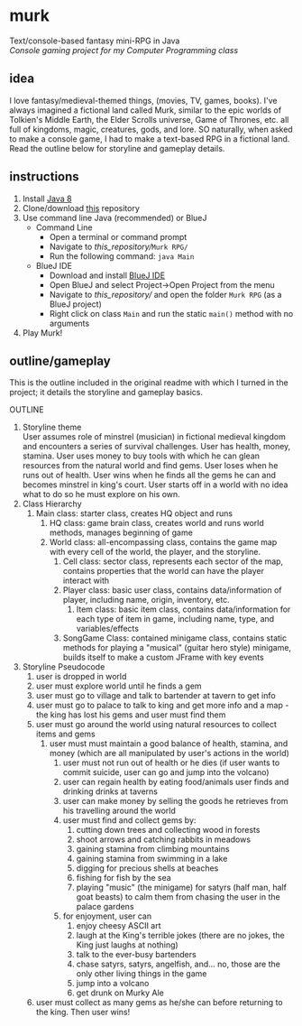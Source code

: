 # murk
Text/console-based fantasy mini-RPG in Java  
*Console gaming project for my Computer Programming class*

## idea
I love fantasy/medieval-themed things, (movies, TV, games, books). I've always imagined a fictional land called Murk, similar to the epic worlds of Tolkien's Middle Earth, the Elder Scrolls universe, Game of Thrones, etc. all full of kingdoms, magic, creatures, gods, and lore. SO naturally, when asked to make a console game, I had to make a text-based RPG in a fictional land. Read the outline below for storyline and gameplay details.

## instructions
 1. Install [Java 8](http://www.oracle.com/technetwork/java/javase/downloads/index.html)
 2. Clone/download [this](https://github.com/anuvgupta/murk) repository
 3. Use command line Java (recommended) or BlueJ
    - Command Line
        - Open a terminal or command prompt
        - Navigate to *this_repository/*`Murk RPG/`
        - Run the following command: `java Main`
    - BlueJ IDE
        - Download and install [BlueJ IDE](http://www.bluej.org/)
        - Open BlueJ and select Project->Open Project from the menu
        - Navigate to *this_repository/* and open the folder `Murk RPG` (as a BlueJ project)
        - Right click on class `Main` and run the static `main()` method with no arguments
 4. Play Murk!

## outline/gameplay
This is the outline included in the original readme with which I turned in the project; it details the storyline and gameplay basics.  

OUTLINE  
1. Storyline theme  
    User assumes role of minstrel (musician) in fictional medieval kingdom
    and encounters a series of survival challenges. User has health, money, stamina.
    User uses money to buy tools with which he can glean resources from the natural
    world and find gems. User loses when he runs out of health. User wins when he finds
    all the gems he can and becomes minstrel in king's court. User starts off in a world with
    no idea what to do so he must explore on his own.  
2. Class Hierarchy  
    1. Main class: starter class, creates HQ object and runs  
        1. HQ class: game brain class, creates world and runs world methods, manages beginning of game  
        2. World class: all-encompassing class, contains the game map with every cell of the world, the player, and the storyline.  
            1. Cell class: sector class, represents each sector of the map, contains properties that the world can have the player interact with  
            2. Player class: basic user class, contains data/information of player, including name, origin, inventory, etc.  
                1. Item class: basic item class, contains data/information for each type of item in game, including name, type, and variables/effects  
            3. SongGame Class: contained minigame class, contains static methods for playing a "musical" (guitar hero style) minigame, builds itself to make a custom JFrame with key events  
3. Storyline Pseudocode  
    1. user is dropped in world  
    2. user must explore world until he finds a gem  
    3. user must go to village and talk to bartender at tavern to get info  
    4. user must go to palace to talk to king and get more info and a map - the king has lost his gems and user must find them  
    5. user must go around the world using natural resources to collect items and gems  
        1. user must must maintain a good balance of health, stamina, and money (which are all manipulated by user's actions in the world)  
            1. user must not run out of health or he dies (if user wants to commit suicide, user can go and jump into the volcano)  
            2. user can regain health by eating food/animals user finds and drinking drinks at taverns  
            3. user can make money by selling the goods he retrieves from his travelling around the world  
            4. user must find and collect gems by:  
                1. cutting down trees and collecting wood in forests  
                2. shoot arrows and catching rabbits in meadows  
                3. gaining stamina from climbing mountains  
                4. gaining stamina from swimming in a lake  
                5. digging for precious shells at beaches  
                6. fishing for fish by the sea  
                7. playing "music" (the minigame) for satyrs (half man, half goat beasts) to calm them from chasing the user in the palace gardens  
            5. for enjoyment, user can  
                1. enjoy cheesy ASCII art  
                2. laugh at the King's terrible jokes (there are no jokes, the King just laughs at nothing)  
                3. talk to the ever-busy bartenders  
                4. chase satyrs, satyrs, angelfish, and... no, those are the only other living things in the game  
                5. jump into a volcano  
                6. get drunk on Murky Ale  
    6. user must collect as many gems as he/she can before returning to the king. Then user wins!  
